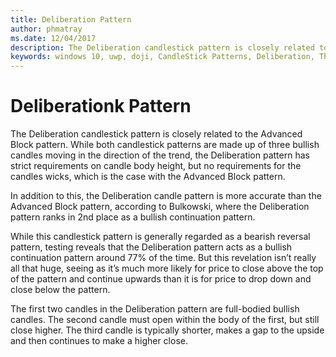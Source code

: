```yaml
---
title: Deliberation Pattern
author: phmatray
ms.date: 12/04/2017
description: The Deliberation candlestick pattern is closely related to the Advanced Block pattern.
keywords: windows 10, uwp, doji, CandleStick Patterns, Deliberation, Three Candle Pattern
---
```


# Deliberationk Pattern

The Deliberation candlestick pattern is closely related to the Advanced Block pattern. While both candlestick patterns are made up of three bullish candles moving in the direction of the trend, the Deliberation pattern has strict requirements on candle body height, but no requirements for the candles wicks, which is the case with the Advanced Block pattern.

In addition to this, the Deliberation candle pattern is more accurate than the Advanced Block pattern, according to Bulkowski, where the Deliberation pattern ranks in 2nd place as a bullish continuation pattern.

While this candlestick pattern is generally regarded as a bearish reversal pattern, testing reveals that the Deliberation pattern acts as a bullish continuation pattern around 77% of the time. But this revelation isn’t really all that huge, seeing as it’s much more likely for price to close above the top of the pattern and continue upwards than it is for price to drop down and close below the pattern.

The first two candles in the Deliberation pattern are full-bodied bullish candles. The second candle must open within the body of the first, but still close higher. The third candle is typically shorter, makes a gap to the upside and then continues to make a higher close.
